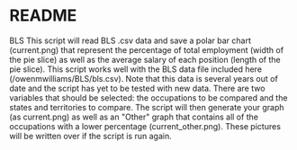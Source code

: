 # README
BLS This script will read BLS .csv data and save a polar bar chart (current.png) that 
represent the percentage of total employment (width of the pie slice) as well as the 
average salary of each position (length of the pie slice). This script works well with 
the BLS data file included here (/owenmwilliams/BLS/bls.csv). Note that this data is 
several years out of date and the script has yet to be tested with new data. There are 
two variables that should be selected: the occupations to be compared and the states and
territories to compare. The script will then generate your graph (as current.png) as well
as an "Other" graph that contains all of the occupations with a lower percentage 
(current_other.png). These pictures will be written over if the script is run again.
